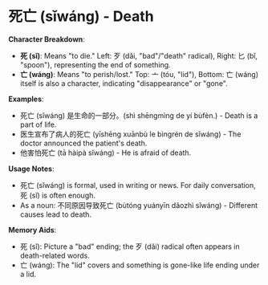 # **死亡 (sǐwáng) - Death**

**Character Breakdown**:  
- **死 (sǐ)**: Means "to die." Left: 歹 (dǎi, "bad"/"death" radical), Right: 匕 (bǐ, "spoon"), representing the end of something.  
- **亡 (wáng)**: Means "to perish/lost." Top: 亠 (tóu, "lid"), Bottom: 亡 (wáng) itself is also a character, indicating "disappearance" or "gone".

**Examples**:  
- 死亡 (sǐwáng) 是生命的一部分。(shì shēngmìng de yí bùfèn.) - Death is a part of life.  
- 医生宣布了病人的死亡 (yīshēng xuānbù le bìngrén de sǐwáng) - The doctor announced the patient's death.  
- 他害怕死亡 (tā hàipà sǐwáng) - He is afraid of death.

**Usage Notes**:  
- 死亡 (sǐwáng) is formal, used in writing or news. For daily conversation, 死 (sǐ) is often enough.  
- As a noun: 不同原因导致死亡 (bùtóng yuányīn dǎozhì sǐwáng) - Different causes lead to death.

**Memory Aids**:  
- 死 (sǐ): Picture a "bad" ending; the 歹 (dǎi) radical often appears in death-related words.  
- 亡 (wáng): The "lid" covers and something is gone-like life ending under a lid.